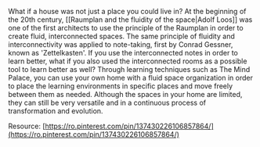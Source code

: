 ---
---

What if a house was not just a place you could live in? At the beginning of the 20th century, [[Raumplan and the fluidity of the space|Adolf Loos]] was one of the first architects to use the principle of the Raumplan in order to create fluid, interconnected spaces. The same principle of fluidity and interconnectivity was applied to note-taking, first by Conrad Gessner, known as 'Zettelkasten'. If you use the interconnected notes in order to learn better, what if you also used the interconnected rooms as a possible tool to learn better as well? Through learning techniques such as The Mind Palace, you can use your own home with a fluid space organization in order to place the learning environments in specific places and move freely between them as needed. Although the spaces in your home are limited, they can still be very versatile and in a continuous process of transformation and evolution.

Resource: [https://ro.pinterest.com/pin/137430226106857864/](https://ro.pinterest.com/pin/137430226106857864/)